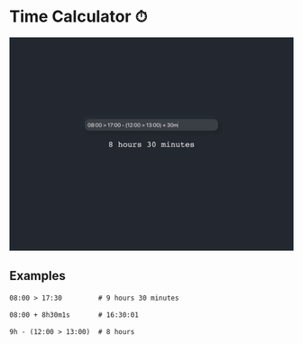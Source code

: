# Time Calculator ⏱

![timecalculator](img/timecalculator.png)

## Examples

```shell
08:00 > 17:30         # 9 hours 30 minutes
```

```shell
08:00 + 8h30m1s       # 16:30:01
```

```shell
9h - (12:00 > 13:00)  # 8 hours
```
